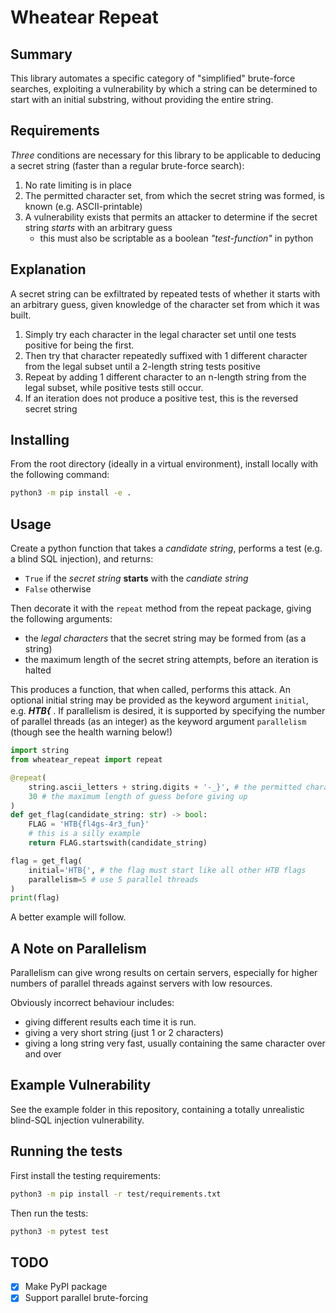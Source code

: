 # Wheatear Repeat

## Summary

This library automates a specific category of "simplified" brute-force searches, exploiting
a vulnerability by which a string can be determined to start with an initial substring, without
providing the entire string.

## Requirements

_Three_ conditions are necessary for this library to be applicable to deducing a secret string (faster
than a regular brute-force search):

1. No rate limiting is in place
2. The permitted character set, from which the secret string was formed, is known (e.g. ASCII-printable)
3. A vulnerability exists that permits an attacker to determine if the secret string _starts_ with an arbitrary guess
    - this must also be scriptable as a boolean _"test-function"_ in python

## Explanation

A secret string can be exfiltrated by repeated tests of whether it starts with an arbitrary guess, given knowledge
of the character set from which it was built.

1. Simply try each character in the legal character set until one tests positive for being the first.
2. Then try that character repeatedly suffixed with 1 different character from the legal subset until a 2-length string
tests positive
3. Repeat  by adding 1 different character to an n-length string from the legal subset, while positive tests still occur.
4. If an iteration does not produce a positive test, this is the reversed secret string

## Installing

From the root directory (ideally in a virtual environment), install locally with the following command:

```bash
python3 -m pip install -e .
```

## Usage

Create a python function that takes a _candidate string_, performs a test (e.g. a blind SQL injection), and returns:

- `True` if the _secret string_ **starts** with the _candiate string_
- `False` otherwise

Then decorate it with the `repeat` method from the repeat package, giving the following arguments:

- the _legal characters_ that the secret string may be formed from (as a string)
- the maximum length of the secret string attempts, before an iteration is halted

This produces a function, that when called, performs this attack. An optional initial string may be provided
as the keyword argument `initial`, e.g. _**HTB{**_ . If parallelism is desired, it is supported by specifying the number of
parallel threads (as an integer) as the keyword argument `parallelism` (though see the health warning below!)


```python
import string
from wheatear_repeat import repeat

@repeat(
    string.ascii_letters + string.digits + '-_}', # the permitted character set
    30 # the maximum length of guess before giving up
)
def get_flag(candidate_string: str) -> bool:
    FLAG = 'HTB{fl4gs-4r3_fun}'
    # this is a silly example
    return FLAG.startswith(candidate_string)

flag = get_flag(
    initial='HTB{', # the flag must start like all other HTB flags
    parallelism=5 # use 5 parallel threads
)
print(flag)
```

A better example will follow.

## A Note on Parallelism

Parallelism can give wrong results on certain servers, especially for higher numbers of parallel threads against
servers with low resources.

Obviously incorrect behaviour includes:
- giving different results each time it is run.
- giving a very short string (just 1 or 2 characters)
- giving a long string very fast, usually containing the same character over and over

## Example Vulnerability

See the example folder in this repository, containing a totally unrealistic blind-SQL injection vulnerability.

## Running the tests

First install the testing requirements:

```bash
python3 -m pip install -r test/requirements.txt
```

Then run the tests:

```bash
python3 -m pytest test
```

## TODO

- [x] Make PyPI package
- [x] Support parallel brute-forcing
